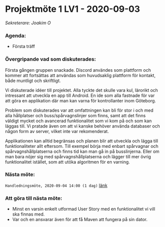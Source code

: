 # Projektmöte 1 LV1 - 2020-09-03
*Sekreterare: Joakim O*

### Agenda:
- Första träff

### Övergripande vad som diskuterades:

Första gången gruppen snackade. Discord användes som plattform och kommer att fortsättas att användas som huvudsaklig plattform för kontakt, både muntligt och skriftligt.

Vi diskuterade idéer till projektet. Alla tyckte det skulle vara kul, lärorikt och intressant att utveckla en app till Android. En ide som alla fastnade för var att göra en applikation där man kan varna för kontrollanter inom Göteborg.

Problem som diskuterades var att omfattningen kan bli för stor i och med alla hållplatser och buss/spårvagnslinjer som finns, samt att det finns väldigt mycket och avancerad funktionalitet som vi kom på och som kan läggas till. Vi pratade även om att vi kanske behöver använda databaser och någon form av server, vilket inte var rekomenderat.

Applikationen kan alltid begränsas och planen blir att utveckla och lägga till funktionaliteter allt eftersom. Till exempel börja med enbart spårvagnar och spårvagnshållplatserna och finns tid kan man gå in på busslinjerna. Eller om man bara nöjer sig med spårvagnshållplatserna och lägger till mer övrig funktionalitet istället, som att utöka algoritmen för en varning.

### Nästa möte:
```Handledningsmöte, 2020-09-04 14:00 (1 dag)``` [länk](https://github.com/DKWA0000/OOPP-HT20/blob/master/Dokumentation/Notes%20From%20Project%20Meetings/2020-09-04%20-%20Handledningsmöte%20LV1.md)

### Att göra till nästa möte:
- Minst en varsin enkelt utformad User Story med en funktionalitet vi vill ska finnas med.
- Var och en ansvarar även för att få Maven att fungera på sin dator.

